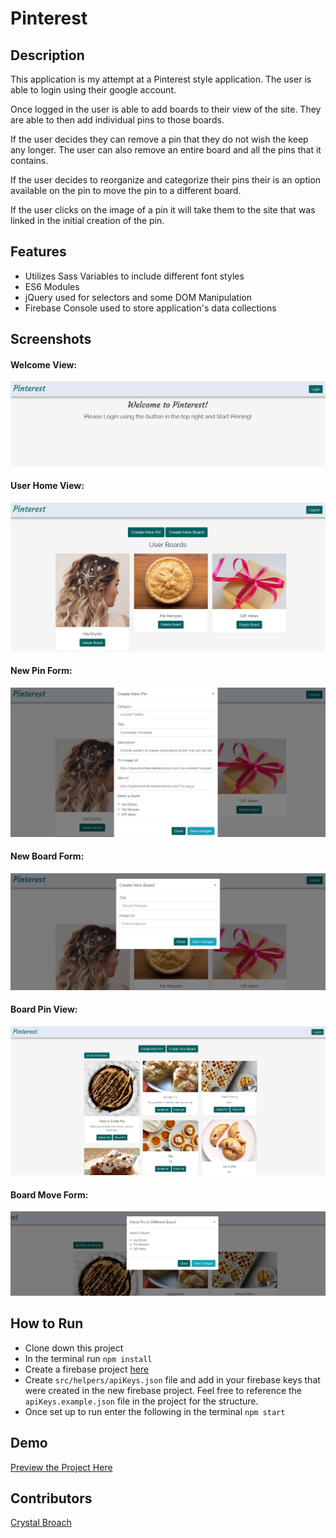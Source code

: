 # Pinterest

## Description

This application is my attempt at a Pinterest style application.  The user is able to login using their google account.

Once logged in the user is able to add boards to their view of the site.  They are able to then add individual pins to those boards.

If the user decides they can remove a pin that they do not wish the keep any longer.  The user can also remove an entire board and all the pins that it contains.

If the user decides to reorganize and categorize their pins their is an option available on the pin to move the pin to a different board.

If the user clicks on the image of a pin it will take them to the site that was linked in the initial creation of the pin.

## Features

- Utilizes Sass Variables to include different font styles
- ES6 Modules
- jQuery used for selectors and some DOM Manipulation
- Firebase Console used to store application's data collections

## Screenshots
#### Welcome View:
![Welcome-view](https://raw.githubusercontent.com/broach44/pinterest/master/screenshots/welcomeScreen.png)
#### User Home View:
![User-home](https://raw.githubusercontent.com/broach44/pinterest/master/screenshots/userHomeView.png)
#### New Pin Form:
![New-Pin-Form](https://raw.githubusercontent.com/broach44/pinterest/master/screenshots/createNewPinForm.png)
#### New Board Form:
![New-Board-Form](https://raw.githubusercontent.com/broach44/pinterest/master/screenshots/createNewBoard.png)
#### Board Pin View:
![Board-pin-view](https://raw.githubusercontent.com/broach44/pinterest/master/screenshots/boardPinView.png)
#### Board Move Form:
![Move-Pin-Form](https://raw.githubusercontent.com/broach44/pinterest/master/screenshots/movePinView.png)
## How to Run

- Clone down this project
- In the terminal run `npm install`
- Create a firebase project [here](https://console.firebase.google.com/)
- Create `src/helpers/apiKeys.json` file and add in your firebase keys that were created in the new firebase project.  Feel free to reference the `apiKeys.example.json` file in the project for the structure.
- Once set up to run enter the following in the terminal `npm start`

## Demo

[Preview the Project Here](https://pinterest-6d44e.firebaseapp.com)

## Contributors

[Crystal Broach](https://github.com/broach44)
